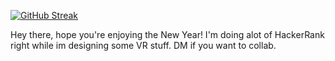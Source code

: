 [![GitHub Streak](https://github-readme-streak-stats.herokuapp.com?user=FlushingBaseball&theme=prussian&hide_border=true&border_radius=2.6&card_width=500&background=000211)](https://git.io/streak-stats)

Hey there, hope you're enjoying the New Year! I'm doing alot of HackerRank right while im designing some VR stuff. DM if you want to collab. 
